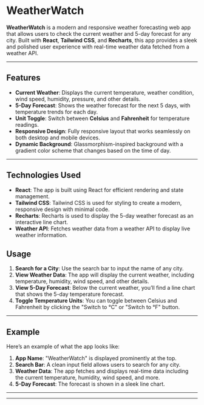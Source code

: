 # WeatherWatch

**WeatherWatch** is a modern and responsive weather forecasting web app that allows users to check the current weather and 5-day forecast for any city. Built with **React**, **Tailwind CSS**, and **Recharts**, this app provides a sleek and polished user experience with real-time weather data fetched from a weather API.

---

## Features

- **Current Weather**: Displays the current temperature, weather condition, wind speed, humidity, pressure, and other details.
- **5-Day Forecast**: Shows the weather forecast for the next 5 days, with temperature trends for each day.
- **Unit Toggle**: Switch between **Celsius** and **Fahrenheit** for temperature readings.
- **Responsive Design**: Fully responsive layout that works seamlessly on both desktop and mobile devices.
- **Dynamic Background**: Glassmorphism-inspired background with a gradient color scheme that changes based on the time of day.

---

## Technologies Used

- **React**: The app is built using React for efficient rendering and state management.
- **Tailwind CSS**: Tailwind CSS is used for styling to create a modern, responsive design with minimal code.
- **Recharts**: Recharts is used to display the 5-day weather forecast as an interactive line chart.
- **Weather API**: Fetches weather data from a weather API to display live weather information.

## Usage

1. **Search for a City**: Use the search bar to input the name of any city.
2. **View Weather Data**: The app will display the current weather, including temperature, humidity, wind speed, and other details.
3. **View 5-Day Forecast**: Below the current weather, you’ll find a line chart that shows the 5-day temperature forecast.
4. **Toggle Temperature Units**: You can toggle between Celsius and Fahrenheit by clicking the "Switch to °C" or "Switch to °F" button.

---

## Example

Here’s an example of what the app looks like:

1. **App Name**: "WeatherWatch" is displayed prominently at the top.
2. **Search Bar**: A clean input field allows users to search for any city.
3. **Weather Data**: The app fetches and displays real-time data including the current temperature, humidity, wind speed, and more.
4. **5-Day Forecast**: The forecast is shown in a sleek line chart.

---

---
